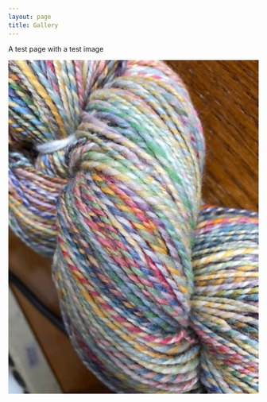```yaml
---
layout: page
title: Gallery
---
```

A test page with a test image

![a photograph of a skein of multicolored yarn](../images/spun_yarn.jpeg)
